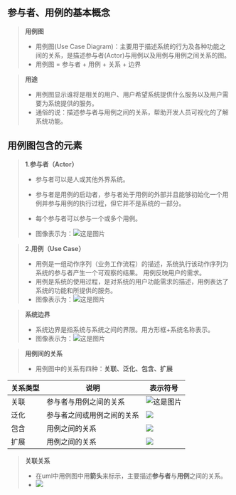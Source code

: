 ## 参与者、用例的基本概念
>**用例图**
>- 用例图(Use Case Diagram)：主要用于描述系统的行为及各种功能之间的关系，是描述参与者(Actor)与用例以及用例与用例之间关系的图。
>- 用例图 = 参与者 + 用例 + 关系 + 边界

>**用途**
>- 用例图显示谁将是相关的用户、用户希望系统提供什么服务以及用户需要为系统提供的服务。
>- 通俗的说：描述参与者与用例之间的关系，帮助开发人员可视化的了解系统功能。

## 用例图包含的元素
>**1.参与者（Actor）**
>- 参与者可以是人或其他外界系统。
>- 参与者是用例的启动者，参与者处于用例的外部并且能够初始化一个用例并参与用例的执行过程，但它并不是系统的一部分。
>- 每个参与者可以参与一个或多个用例。
>
>- 图像表示为：![这是图片](https://img-blog.csdnimg.cn/20190914113914970.png)

>**2.用例（Use Case）**
>- 用例是一组动作序列（业务工作流程）的描述，系统执行该动作序列为系统的参与者产生一个可观察的结果。 用例反映用户的需求。
>- 用例是系统的使用过程，是对系统的用户功能需求的描述，用例表达了系统的功能和所提供的服务。
>- 图像表示为：![这是图片](https://img-blog.csdnimg.cn/20190914114018954.png)

>**系统边界**
>- 系统边界是指系统与系统之间的界限。用方形框+系统名称表示。
>- 图像表示为：![这是图片](https://img-blog.csdnimg.cn/20190914114347945.png?x-oss-process=image/watermark,type_ZmFuZ3poZW5naGVpdGk,shadow_10,text_aHR0cHM6Ly9ibG9nLmNzZG4ubmV0L2NvbGRfX19wbGF5,size_16,color_FFFFFF,t_70)

>**用例间的关系**
>- 用例图中的关系有四种：**关联、泛化、包含、扩展**  

|关系类型|说明|表示符号|    
|-|-|-|   
|关联|参与者与用例之间的关系|![这是图片](https://img-blog.csdnimg.cn/20190914115208590.png)|    
|泛化|参与者之间或用例之间的关系|![](https://img-blog.csdnimg.cn/20190914115350223.png)|
|包含|用例之间的关系|![](https://img-blog.csdnimg.cn/20190914115636117.png)|
|扩展|用例之间的关系|![](https://img-blog.csdnimg.cn/20190914115814439.png)|

>**关联关系**
>- 在uml中用例图中用**箭头**来标示，主要描述**参与者**与**用例**之间的关系。
>- ![](https://img-blog.csdnimg.cn/6adf204f21c1485eab3a6337e4187f6f.png?x-oss-process=image/watermark,type_d3F5LXplbmhlaQ,shadow_50,text_Q1NETiBAY2hscw==,size_20,color_FFFFFF,t_70,g_se,x_16)



